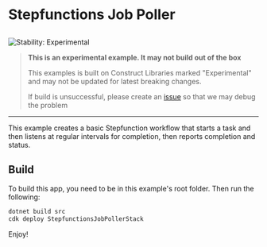 # Stepfunctions Job Poller

## <!--BEGIN STABILITY BANNER-->

![Stability: Experimental](https://img.shields.io/badge/stability-Experimental-important.svg?style=for-the-badge)

> **This is an experimental example. It may not build out of the box**
>
> This examples is built on Construct Libraries marked "Experimental" and may not be updated for latest breaking changes.
>
> If build is unsuccessful, please create an [issue](https://github.com/aws-samples/aws-cdk-examples/issues/new) so that we may debug the problem

---

<!--END STABILITY BANNER-->

This example creates a basic Stepfunction workflow that starts a task and then listens at regular intervals for completion, then reports completion and status.

## Build

To build this app, you need to be in this example's root folder. Then run the following:

```bash
dotnet build src
cdk deploy StepfunctionsJobPollerStack
```

Enjoy!
